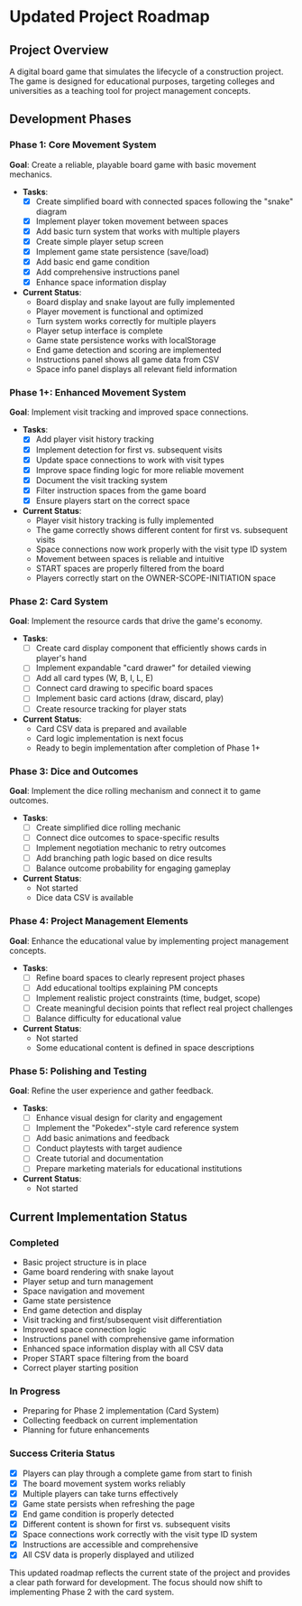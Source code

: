 # Updated Project Roadmap

## Project Overview
A digital board game that simulates the lifecycle of a construction project. The game is designed for educational purposes, targeting colleges and universities as a teaching tool for project management concepts.

## Development Phases

### Phase 1: Core Movement System
**Goal**: Create a reliable, playable board game with basic movement mechanics.

- **Tasks**:
  - [x] Create simplified board with connected spaces following the "snake" diagram
  - [x] Implement player token movement between spaces
  - [x] Add basic turn system that works with multiple players
  - [x] Create simple player setup screen
  - [x] Implement game state persistence (save/load)
  - [x] Add basic end game condition
  - [x] Add comprehensive instructions panel
  - [x] Enhance space information display
  
- **Current Status**:
  - Board display and snake layout are fully implemented
  - Player movement is functional and optimized
  - Turn system works correctly for multiple players
  - Player setup interface is complete
  - Game state persistence works with localStorage
  - End game detection and scoring are implemented
  - Instructions panel shows all game data from CSV
  - Space info panel displays all relevant field information

### Phase 1+: Enhanced Movement System
**Goal**: Implement visit tracking and improved space connections.

- **Tasks**:
  - [x] Add player visit history tracking
  - [x] Implement detection for first vs. subsequent visits
  - [x] Update space connections to work with visit types
  - [x] Improve space finding logic for more reliable movement
  - [x] Document the visit tracking system
  - [x] Filter instruction spaces from the game board
  - [x] Ensure players start on the correct space
  
- **Current Status**:
  - Player visit history tracking is fully implemented
  - The game correctly shows different content for first vs. subsequent visits
  - Space connections now work properly with the visit type ID system
  - Movement between spaces is reliable and intuitive
  - START spaces are properly filtered from the board
  - Players correctly start on the OWNER-SCOPE-INITIATION space

### Phase 2: Card System
**Goal**: Implement the resource cards that drive the game's economy.

- **Tasks**:
  - [ ] Create card display component that efficiently shows cards in player's hand
  - [ ] Implement expandable "card drawer" for detailed viewing
  - [ ] Add all card types (W, B, I, L, E)
  - [ ] Connect card drawing to specific board spaces
  - [ ] Implement basic card actions (draw, discard, play)
  - [ ] Create resource tracking for player stats

- **Current Status**:
  - Card CSV data is prepared and available
  - Card logic implementation is next focus
  - Ready to begin implementation after completion of Phase 1+

### Phase 3: Dice and Outcomes
**Goal**: Implement the dice rolling mechanism and connect it to game outcomes.

- **Tasks**:
  - [ ] Create simplified dice rolling mechanic
  - [ ] Connect dice outcomes to space-specific results
  - [ ] Implement negotiation mechanic to retry outcomes
  - [ ] Add branching path logic based on dice results
  - [ ] Balance outcome probability for engaging gameplay

- **Current Status**:
  - Not started
  - Dice data CSV is available

### Phase 4: Project Management Elements
**Goal**: Enhance the educational value by implementing project management concepts.

- **Tasks**:
  - [ ] Refine board spaces to clearly represent project phases
  - [ ] Add educational tooltips explaining PM concepts
  - [ ] Implement realistic project constraints (time, budget, scope)
  - [ ] Create meaningful decision points that reflect real project challenges
  - [ ] Balance difficulty for educational value

- **Current Status**:
  - Not started
  - Some educational content is defined in space descriptions

### Phase 5: Polishing and Testing
**Goal**: Refine the user experience and gather feedback.

- **Tasks**:
  - [ ] Enhance visual design for clarity and engagement
  - [ ] Implement the "Pokedex"-style card reference system
  - [ ] Add basic animations and feedback
  - [ ] Conduct playtests with target audience
  - [ ] Create tutorial and documentation
  - [ ] Prepare marketing materials for educational institutions

- **Current Status**:
  - Not started

## Current Implementation Status

### Completed
- Basic project structure is in place
- Game board rendering with snake layout
- Player setup and turn management
- Space navigation and movement
- Game state persistence
- End game detection and display
- Visit tracking and first/subsequent visit differentiation
- Improved space connection logic
- Instructions panel with comprehensive game information
- Enhanced space information display with all CSV data
- Proper START space filtering from the board
- Correct player starting position

### In Progress
- Preparing for Phase 2 implementation (Card System)
- Collecting feedback on current implementation
- Planning for future enhancements

### Success Criteria Status
- [x] Players can play through a complete game from start to finish
- [x] The board movement system works reliably
- [x] Multiple players can take turns effectively
- [x] Game state persists when refreshing the page
- [x] End game condition is properly detected
- [x] Different content is shown for first vs. subsequent visits
- [x] Space connections work correctly with the visit type ID system
- [x] Instructions are accessible and comprehensive
- [x] All CSV data is properly displayed and utilized

This updated roadmap reflects the current state of the project and provides a clear path forward for development. The focus should now shift to implementing Phase 2 with the card system.